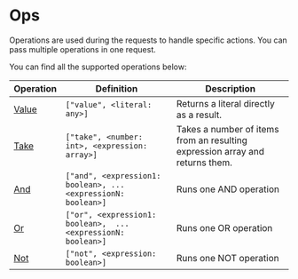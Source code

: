 # Ops

Operations are used during the requests to handle specific actions. You can pass multiple
operations in one request.

You can find all the supported operations below:


| Operation  | Definition  | Description  |
|------------|------------|--------------|
| [Value](value.md)  | `["value", <literal: any>]`  |  Returns a literal directly as a result.  |
| [Take](take.md)  | `["take", <number: int>, <expression: array>]`  |  Takes a number of items from an resulting expression array and returns them.  |
| [And](and.md)  | `["and", <expression1: boolean>, ...<expressionN: boolean>]`  |  Runs one AND operation  |
| [Or](or.md)  | `["or", <expression1: boolean>,  ...<expressionN: boolean>]`  |  Runs one OR operation  |
| [Not](not.md)  | `["not", <expression: boolean>]`  |  Runs one NOT operation  |